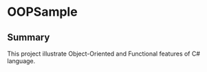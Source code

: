 # OOPSample

## Summary
This project illustrate Object-Oriented and Functional features of C# language.
